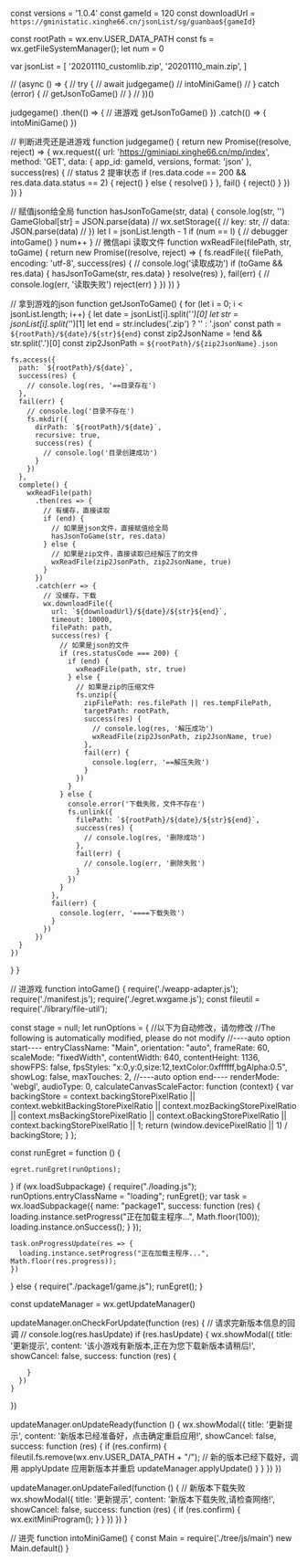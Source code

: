 const versions = '1.0.4'
const gameId = 120
const downloadUrl = `https://gministatic.xinghe66.cn/jsonList/sg/guanbao${gameId}`

const rootPath = wx.env.USER_DATA_PATH
const fs = wx.getFileSystemManager();
let num = 0

var jsonList = [
  '20201110_customlib.zip',
  '20201110_main.zip',
]

// (async () => {
// 	try {
// 		await judgegame()
// 		intoMiniGame()
// 	} catch (error) {
// 		getJsonToGame()
// 	}
// })()

judgegame()
  .then(() => {
    // 进游戏
    getJsonToGame()
  })
  .catch(() => {
    intoMiniGame()
  })

// 判断进壳还是进游戏
function judgegame() {
  return new Promise((resolve, reject) => {
    wx.request({
      url: 'https://gminiapi.xinghe66.cn/mp/index',
      method: 'GET',
      data: {
        app_id: gameId,
        versions,
        format: 'json'
      },
      success(res) {
        // status 2 提审状态
        if (res.data.code == 200 && res.data.data.status == 2) {
          reject()
        } else {
          resolve()
        }
      },
      fail() {
        reject()
      }
    })
  })
}

// 赋值json给全局
function hasJsonToGame(str, data) {
  console.log(str, '')
  GameGlobal[str] = JSON.parse(data)
  // wx.setStorage({
  // 	key: str,
  // 	data:  JSON.parse(data)
  // })
  let l = jsonList.length - 1
  if (num == l) {
    // debugger
    intoGame()
  }
  num++
}
// 微信api 读取文件
function wxReadFile(filePath, str, toGame) {
  return new Promise((resolve, reject) => {
    fs.readFile({
      filePath,
      encoding: 'utf-8',
      success(res) {
        // console.log('读取成功')
        if (toGame && res.data) {
          hasJsonToGame(str, res.data)
        }
        resolve(res)
      },
      fail(err) {
        // console.log(err, '读取失败')
        reject(err)
      }
    })
  })
}

// 拿到游戏的json
function getJsonToGame() {
  for (let i = 0; i < jsonList.length; i++) {
    let date = jsonList[i].split('_')[0]
    let str = jsonList[i].split('_')[1]
    let end = str.includes('.zip') ? '' : '.json'
    const path = `${rootPath}/${date}/${str}${end}`
    const zip2JsonName = !end && str.split('.')[0]
    const zip2JsonPath = `${rootPath}/${zip2JsonName}.json`

    fs.access({
      path: `${rootPath}/${date}`,
      success(res) {
        // console.log(res, '==目录存在')
      },
      fail(err) {
        // console.log('目录不存在')
        fs.mkdir({
          dirPath: `${rootPath}/${date}`,
          recursive: true,
          success(res) {
            // console.log('目录创建成功')
          }
        })
      },
      complete() {
        wxReadFile(path)
          .then(res => {
            // 有缓存，直接读取
            if (end) {
              // 如果是json文件，直接赋值给全局
              hasJsonToGame(str, res.data)
            } else {
              // 如果是zip文件，直接读取已经解压了的文件
              wxReadFile(zip2JsonPath, zip2JsonName, true)
            }
          })
          .catch(err => {
            // 没缓存，下载
            wx.downloadFile({
              url: `${downloadUrl}/${date}/${str}${end}`,
              timeout: 10000,
              filePath: path,
              success(res) {
                // 如果是json的文件
                if (res.statusCode === 200) {
                  if (end) {
                    wxReadFile(path, str, true)
                  } else {
                    // 如果是zip的压缩文件
                    fs.unzip({
                      zipFilePath: res.filePath || res.tempFilePath,
                      targetPath: rootPath,
                      success(res) {
                        // console.log(res, '解压成功')
                        wxReadFile(zip2JsonPath, zip2JsonName, true)
                      },
                      fail(err) {
                        console.log(err, '==解压失败')
                      }
                    })
                  }
                } else {
                  console.error('下载失败，文件不存在')
                  fs.unlink({
                    filePath: `${rootPath}/${date}/${str}${end}`,
                    success(res) {
                      // console.log(res, '删除成功')
                    },
                    fail(err) {
                      // console.log(err, '删除失败')
                    }
                  })
                }
              },
              fail(err) {
                console.log(err, '====下载失败')
              }
            })
          })
      }
    })
  }
}


// 进游戏
function intoGame() {
  require('./weapp-adapter.js');
  require('./manifest.js');
  require('./egret.wxgame.js');
  const fileutil = require('./library/file-util');

  const stage = null;
  let runOptions = {
    //以下为自动修改，请勿修改
    //The following is automatically modified, please do not modify
    //----auto option start----
    entryClassName: "Main",
    orientation: "auto",
    frameRate: 60,
    scaleMode: "fixedWidth",
    contentWidth: 640,
    contentHeight: 1136,
    showFPS: false,
    fpsStyles: "x:0,y:0,size:12,textColor:0xffffff,bgAlpha:0.5",
    showLog: false,
    maxTouches: 2,
    //----auto option end----
    renderMode: 'webgl',
    audioType: 0,
    calculateCanvasScaleFactor: function (context) {
      var backingStore = context.backingStorePixelRatio ||
        context.webkitBackingStorePixelRatio ||
        context.mozBackingStorePixelRatio ||
        context.msBackingStorePixelRatio ||
        context.oBackingStorePixelRatio ||
        context.backingStorePixelRatio || 1;
      return (window.devicePixelRatio || 1) / backingStore;
    }
  };

  const runEgret = function () {

    egret.runEgret(runOptions);
  }
  if (wx.loadSubpackage) {
    require("./loading.js");
    runOptions.entryClassName = "loading";
    runEgret();
    var task = wx.loadSubpackage({
      name: "package1",
      success: function (res) {
        loading.instance.setProgress("正在加载主程序...", Math.floor(100));
        loading.instance.onSuccess();
      }
    });

    task.onProgressUpdate(res => {
      loading.instance.setProgress("正在加载主程序...", Math.floor(res.progress));
    })
  } else {
    require("./package1/game.js");
    runEgret();
  }

  const updateManager = wx.getUpdateManager()

  updateManager.onCheckForUpdate(function (res) {
    // 请求完新版本信息的回调
    // console.log(res.hasUpdate)
    if (res.hasUpdate) {
      wx.showModal({
        title: '更新提示',
        content: '该小游戏有新版本,正在为您下载新版本请稍后!',
        showCancel: false,
        success: function (res) {

        }
      })
    }
  })

  updateManager.onUpdateReady(function () {
    wx.showModal({
      title: '更新提示',
      content: '新版本已经准备好，点击确定重启应用!',
      showCancel: false,
      success: function (res) {
        if (res.confirm) {
          fileutil.fs.remove(wx.env.USER_DATA_PATH + "/");
          // 新的版本已经下载好，调用 applyUpdate 应用新版本并重启
          updateManager.applyUpdate()
        }
      }
    })
  })

  updateManager.onUpdateFailed(function () {
    // 新版本下载失败
    wx.showModal({
      title: '更新提示',
      content: '新版本下载失败,请检查网络!',
      showCancel: false,
      success: function (res) {
        if (res.confirm) {
          wx.exitMiniProgram();
        }
      }
    })
  })
}

// 进壳
function intoMiniGame() {
  const Main = require('./tree/js/main')
  new Main.default()
}
